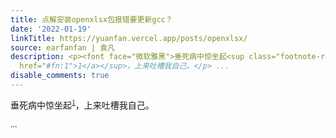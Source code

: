 ```yaml
---
title: 点解安装openxlsx包报错要更新gcc？
date: '2022-01-19'
linkTitle: https://yuanfan.vercel.app/posts/openxlsx/
source: earfanfan | 袁凡
description: <p><font face="微软雅黑">垂死病中惊坐起<sup class="footnote-ref" id="fnref:1"><a
  href="#fn:1">1</a></sup>，上来吐槽我自己。</p> ...
disable_comments: true
---
```

<p><font face="微软雅黑">垂死病中惊坐起<sup class="footnote-ref" id="fnref:1"><a href="#fn:1">1</a></sup>，上来吐槽我自己。</p> ...